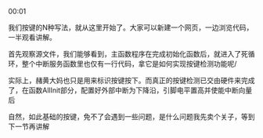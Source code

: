 00:01

我们按键的N种写法，就从这里开始了。大家可以新建一个网页，一边浏览代码，一半观看讲解。

首先观察源文件，我们能够看到，主函数程序在完成初始化函数后，就进入了死循环，整个中断服务函数里也仅有一行代码，拿它是如何实现按键检测功能呢/

实际上，赭黄大妈也只是用来标识按键按下。而真正的按键检测已交由硬件来完成了，在函数AllInit部分，配置好外部中断为下降沿，引脚电平置高并使能中断向量后




自然，如此基础的按键，免不了会遇到一些问题，是什么问题我先卖个关子，等到下一节再讲解

